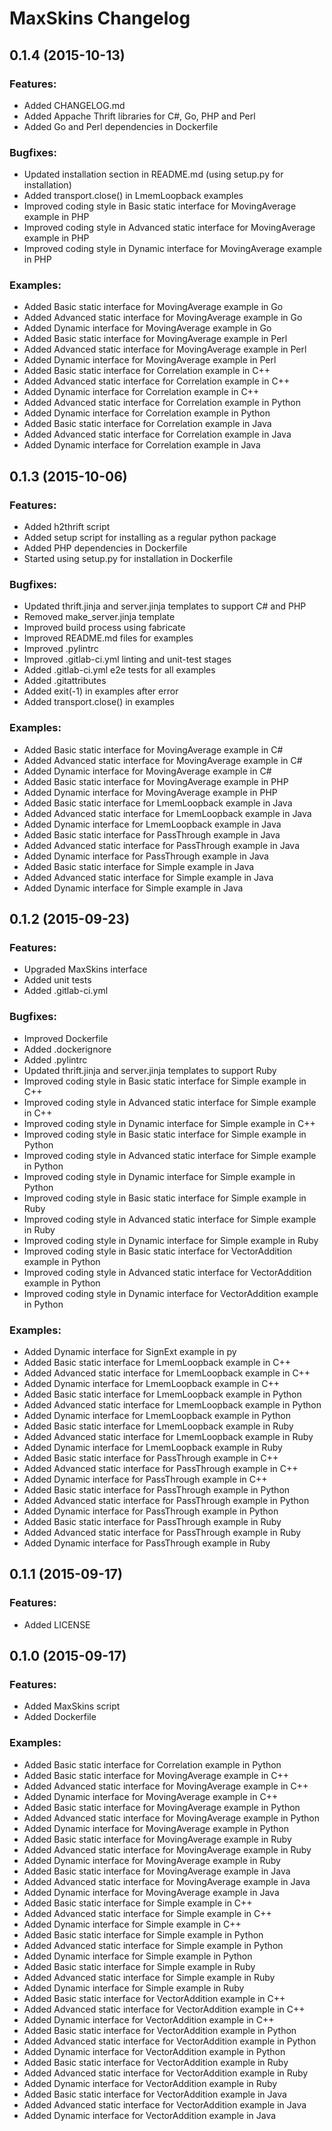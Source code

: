 # MaxSkins Changelog

## 0.1.4 (2015-10-13)

### Features:

  - Added CHANGELOG.md
  - Added Appache Thrift libraries for C#, Go, PHP and Perl
  - Added Go and Perl dependencies in Dockerfile

### Bugfixes:

  - Updated installation section in README.md (using setup.py for installation)
  - Added transport.close() in LmemLoopback examples
  - Improved coding style in Basic static interface for MovingAverage example in PHP 
  - Improved coding style in Advanced static interface for MovingAverage example in PHP 
  - Improved coding style in Dynamic interface for MovingAverage example in PHP

### Examples:

  - Added Basic static interface for MovingAverage example in Go
  - Added Advanced static interface for MovingAverage example in Go
  - Added Dynamic interface for MovingAverage example in Go
  - Added Basic static interface for MovingAverage example in Perl
  - Added Advanced static interface for MovingAverage example in Perl
  - Added Dynamic interface for MovingAverage example in Perl
  - Added Basic static interface for Correlation example in C++
  - Added Advanced static interface for Correlation example in C++
  - Added Dynamic interface for Correlation example in C++
  - Added Advanced static interface for Correlation example in Python
  - Added Dynamic interface for Correlation example in Python
  - Added Basic static interface for Correlation example in Java
  - Added Advanced static interface for Correlation example in Java
  - Added Dynamic interface for Correlation example in Java

## 0.1.3 (2015-10-06)

### Features:

  - Added h2thrift script
  - Added setup script for installing as a regular python package
  - Added PHP dependencies in Dockerfile
  - Started using setup.py for installation in Dockerfile

### Bugfixes:

  - Updated thrift.jinja and server.jinja templates to support C# and PHP
  - Removed make_server.jinja template
  - Improved build process using fabricate
  - Improved README.md files for examples
  - Improved .pylintrc
  - Improved .gitlab-ci.yml linting and unit-test stages
  - Added .gitlab-ci.yml e2e tests for all examples
  - Added .gitattributes
  - Added exit(-1) in examples after error
  - Added transport.close() in examples

### Examples:

  - Added Basic static interface for MovingAverage example in C#
  - Added Advanced static interface for MovingAverage example in C#
  - Added Dynamic interface for MovingAverage example in C#
  - Added Basic static interface for MovingAverage example in PHP
  - Added Dynamic interface for MovingAverage example in PHP
  - Added Basic static interface for LmemLoopback example in Java
  - Added Advanced static interface for LmemLoopback example in Java
  - Added Dynamic interface for LmemLoopback example in Java
  - Added Basic static interface for PassThrough example in Java
  - Added Advanced static interface for PassThrough example in Java
  - Added Dynamic interface for PassThrough example in Java
  - Added Basic static interface for Simple example in Java
  - Added Advanced static interface for Simple example in Java
  - Added Dynamic interface for Simple example in Java

## 0.1.2 (2015-09-23)

### Features:

  - Upgraded MaxSkins interface
  - Added unit tests
  - Added .gitlab-ci.yml

### Bugfixes:

  - Improved Dockerfile
  - Added .dockerignore
  - Added .pylintrc
  - Updated thrift.jinja and server.jinja templates to support Ruby
  - Improved coding style in Basic static interface for Simple example in C++ 
  - Improved coding style in Advanced static interface for Simple example in C++ 
  - Improved coding style in Dynamic interface for Simple example in C++ 
  - Improved coding style in Basic static interface for Simple example in Python 
  - Improved coding style in Advanced static interface for Simple example in Python 
  - Improved coding style in Dynamic interface for Simple example in Python 
  - Improved coding style in Basic static interface for Simple example in Ruby 
  - Improved coding style in Advanced static interface for Simple example in Ruby 
  - Improved coding style in Dynamic interface for Simple example in Ruby 
  - Improved coding style in Basic static interface for VectorAddition example in Python 
  - Improved coding style in Advanced static interface for VectorAddition example in Python 
  - Improved coding style in Dynamic interface for VectorAddition example in Python 

### Examples:

  - Added Dynamic interface for SignExt example in py
  - Added Basic static interface for LmemLoopback example in C++
  - Added Advanced static interface for LmemLoopback example in C++
  - Added Dynamic interface for LmemLoopback example in C++
  - Added Basic static interface for LmemLoopback example in Python
  - Added Advanced static interface for LmemLoopback example in Python
  - Added Dynamic interface for LmemLoopback example in Python
  - Added Basic static interface for LmemLoopback example in Ruby
  - Added Advanced static interface for LmemLoopback example in Ruby
  - Added Dynamic interface for LmemLoopback example in Ruby
  - Added Basic static interface for PassThrough example in C++
  - Added Advanced static interface for PassThrough example in C++
  - Added Dynamic interface for PassThrough example in C++
  - Added Basic static interface for PassThrough example in Python
  - Added Advanced static interface for PassThrough example in Python
  - Added Dynamic interface for PassThrough example in Python
  - Added Basic static interface for PassThrough example in Ruby
  - Added Advanced static interface for PassThrough example in Ruby
  - Added Dynamic interface for PassThrough example in Ruby

## 0.1.1 (2015-09-17)

### Features:

  - Added LICENSE

## 0.1.0 (2015-09-17)

### Features:

  - Added MaxSkins script
  - Added Dockerfile

### Examples:

  - Added Basic static interface for Correlation example in Python
  - Added Basic static interface for MovingAverage example in C++
  - Added Advanced static interface for MovingAverage example in C++
  - Added Dynamic interface for MovingAverage example in C++
  - Added Basic static interface for MovingAverage example in Python
  - Added Advanced static interface for MovingAverage example in Python
  - Added Dynamic interface for MovingAverage example in Python
  - Added Basic static interface for MovingAverage example in Ruby
  - Added Advanced static interface for MovingAverage example in Ruby
  - Added Dynamic interface for MovingAverage example in Ruby
  - Added Basic static interface for MovingAverage example in Java
  - Added Advanced static interface for MovingAverage example in Java
  - Added Dynamic interface for MovingAverage example in Java
  - Added Basic static interface for Simple example in C++
  - Added Advanced static interface for Simple example in C++
  - Added Dynamic interface for Simple example in C++
  - Added Basic static interface for Simple example in Python
  - Added Advanced static interface for Simple example in Python
  - Added Dynamic interface for Simple example in Python
  - Added Basic static interface for Simple example in Ruby
  - Added Advanced static interface for Simple example in Ruby
  - Added Dynamic interface for Simple example in Ruby
  - Added Basic static interface for VectorAddition example in C++
  - Added Advanced static interface for VectorAddition example in C++
  - Added Dynamic interface for VectorAddition example in C++
  - Added Basic static interface for VectorAddition example in Python
  - Added Advanced static interface for VectorAddition example in Python
  - Added Dynamic interface for VectorAddition example in Python
  - Added Basic static interface for VectorAddition example in Ruby
  - Added Advanced static interface for VectorAddition example in Ruby
  - Added Dynamic interface for VectorAddition example in Ruby
  - Added Basic static interface for VectorAddition example in Java
  - Added Advanced static interface for VectorAddition example in Java
  - Added Dynamic interface for VectorAddition example in Java

